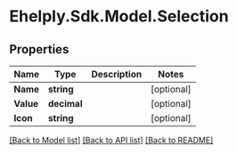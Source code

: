 # Ehelply.Sdk.Model.Selection

## Properties

Name | Type | Description | Notes
------------ | ------------- | ------------- | -------------
**Name** | **string** |  | [optional] 
**Value** | **decimal** |  | [optional] 
**Icon** | **string** |  | [optional] 

[[Back to Model list]](../README.md#documentation-for-models) [[Back to API list]](../README.md#documentation-for-api-endpoints) [[Back to README]](../README.md)

